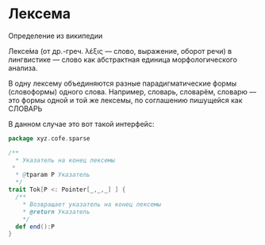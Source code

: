 Лексема
===========

Определение из википедии

Лексе́ма (от др.-греч. λέξις — слово, выражение, оборот речи) в лингвистике — слово как абстрактная единица морфологического анализа.

В одну лексему объединяются разные парадигматические формы (словоформы) одного слова. Например, словарь, словарём, словарю — это формы одной и той же лексемы, по соглашению пишущейся как СЛОВАРЬ

В данном случае это вот такой интерфейс:

```scala
package xyz.cofe.sparse

/**
  * Указатель на конец лексемы
 *
  * @tparam P Указатель
  */
trait Tok[P <: Pointer[_,_,_] ] {
  /**
    * Возвращает указатель на конец лексемы
    * @return Указатель
    */
  def end():P
}
```